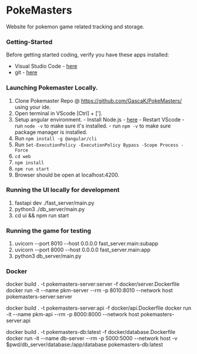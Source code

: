 # PokeMasters
Website for pokemon game related tracking and storage.


### Getting-Started

Before getting started coding, verify you have these apps installed:
* Visual Studio Code - [here](https://code.visualstudio.com/)
* git - [here](https://git-scm.com/download/win)

### Launching Pokemaster Locally.
1. Clone Pokemaster Repo @ https://github.com/GascaK/PokeMasters/ using your ide.
2. Open terminal in VScode [Ctrl] + ['].
3. Setup angular environment.
        - Install Node.js - [here](https://nodejs.org/en/)
        - Restart VScode
        - run `node -v` to make sure it's installed.
        - run `npm -v` to make sure package manager is installed.
4. Run `npm install -g @angular/cli`
5. Run `Set-ExecutionPolicy -ExecutionPolicy Bypass -Scope Process -Force`
6. `cd web`
7. `npm install`
8. `npm run start`
9. Browser should be open at localhost:4200.

### Running the UI locally for development
1. fastapi dev ./fast_server/main.py
2. python3 ./db_server/main.py
3. cd ui && npm run start

### Running the game for testing
1. uvicorn --port 8010 --host 0.0.0.0 fast_server.main:subapp
2. uvicorn --port 8000 --host 0.0.0.0 fast_server.main:app
3. python3 db_server/main.py

### Docker
docker build . -t pokemasters-server:server -f docker/server.Dockerfile
docker run -it --name pkm-server --rm -p 8010:8010 --network host pokemasters-server:server

docker build . -t pokemasters-server:api -f docker/api.Dockerfile
docker run -it --name pkm-api --rm -p 8000:8000 --network host pokemasters-server:api

docker build . -t pokemasters-db:latest -f docker/database.Dockerfile
docker run -it --name db-server  --rm -p 5000:5000 --network host -v $pwd/db_server/database:/app/database pokemasters-db:latest